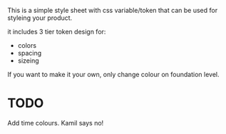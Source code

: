 This is a simple style sheet with css variable/token that can be used for styleing your product.

it includes 3 tier token design for:
- colors
- spacing
- sizeing

If you want to make it your own, only change colour on foundation level. 

# TODO

Add time colours.
Kamil says no!
